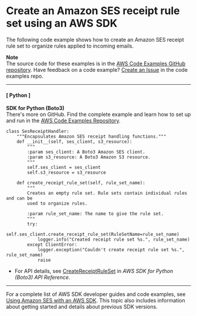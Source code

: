 # Create an Amazon SES receipt rule set using an AWS SDK<a name="example_ses_CreateReceiptRuleSet_section"></a>

The following code example shows how to create an Amazon SES receipt rule set to organize rules applied to incoming emails\.

**Note**  
The source code for these examples is in the [AWS Code Examples GitHub repository](https://github.com/awsdocs/aws-doc-sdk-examples)\. Have feedback on a code example? [Create an Issue](https://github.com/awsdocs/aws-doc-sdk-examples/issues/new/choose) in the code examples repo\. 

------
#### [ Python ]

**SDK for Python \(Boto3\)**  
 There's more on GitHub\. Find the complete example and learn how to set up and run in the [AWS Code Examples Repository](https://github.com/awsdocs/aws-doc-sdk-examples/tree/main/python/example_code/ses#code-examples)\. 
  

```
class SesReceiptHandler:
    """Encapsulates Amazon SES receipt handling functions."""
    def __init__(self, ses_client, s3_resource):
        """
        :param ses_client: A Boto3 Amazon SES client.
        :param s3_resource: A Boto3 Amazon S3 resource.
        """
        self.ses_client = ses_client
        self.s3_resource = s3_resource

    def create_receipt_rule_set(self, rule_set_name):
        """
        Creates an empty rule set. Rule sets contain individual rules and can be
        used to organize rules.

        :param rule_set_name: The name to give the rule set.
        """
        try:
            self.ses_client.create_receipt_rule_set(RuleSetName=rule_set_name)
            logger.info("Created receipt rule set %s.", rule_set_name)
        except ClientError:
            logger.exception("Couldn't create receipt rule set %s.", rule_set_name)
            raise
```
+  For API details, see [CreateReceiptRuleSet](https://docs.aws.amazon.com/goto/boto3/email-2010-12-01/CreateReceiptRuleSet) in *AWS SDK for Python \(Boto3\) API Reference*\. 

------

For a complete list of AWS SDK developer guides and code examples, see [Using Amazon SES with an AWS SDK](sdk-general-information-section.md)\. This topic also includes information about getting started and details about previous SDK versions\.